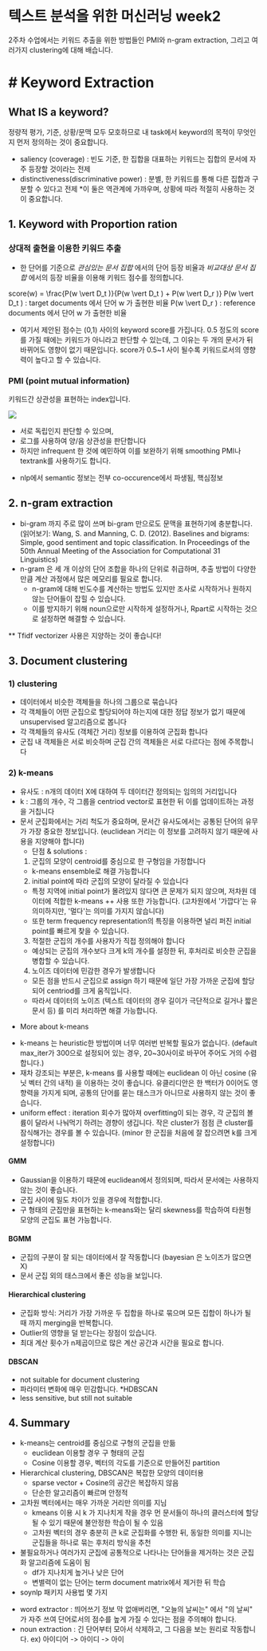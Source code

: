 텍스트 분석을 위한 머신러닝 week2
==============

2주차 수업에서는 키워드 추출을 위한 방법들인 PMI와 n-gram extraction, 그리고 여러가지 clustering에 대해 배습니다.

# # Keyword Extraction
## What IS a keyword?
정량적 평가, 기준, 상황/문맥 모두 모호하므로 내 task에서 keyword의 목적이 무엇인지 먼저 정의하는 것이 중요합니다.
- saliency (coverage) : 빈도 기준, 한 집합을 대표하는 키워드는 집합의 문서에 자주 등장할 것이라는 전제
- distinctiveness(discriminative power) : 분별, 한 키워드를 통해 다른 집합과 구분할 수 있다고 전제
*이 둘은 역관계에 가까우며, 상황에 따라 적절히 사용하는 것이 중요합니다.

## 1. Keyword with Proportion ration

### 상대적 출현을 이용한 키워드 추출
- 한 단어를 기준으로 *관심있는 문서 집합* 에서의 단어 등장 비율과 *비교대상 문서 집합* 에서의 등장 비율을 이용해 키워드 점수를 정의합니다.

score(w) = \frac{P(w \vert D_t )}{P(w \vert D_t ) + P(w \vert D_r )}
P(w \vert D_t ) :  target documents 에서 단어 w 가 출현한 비율
P(w \vert D_r ) : reference documents 에서 단어 w 가 출현한 비율

- 여기서 제안된 점수는 (0,1) 사이의 keyword score를 가집니다. 0.5 정도의 score를 가질 때에는 키워드가 아니라고 판단할 수 있는데, 그 이유는 두 개의 문서가 뒤바뀌어도 영향이 없기 때문입니다. score가 0.5~1 사이 될수록 키워드로서의 영향력이 높다고 할 수 있습니다.

### PMI (point mutual information)
키워드간 상관성을 표현하는 index입니다.
<p>
<img src = 'https://patentimages.storage.googleapis.com/07/b8/a8/3a125e705b079e/PCTKR2015012704-appb-M000001.png'
<\p>

- 서로 독립인지 판단할 수 있으며, 
- 로그를 사용하여 양/음 상관성을 판단합니다
- 하지만 infrequent 한 것에 예민하여 이를 보완하기 위해 smoothing PMI나 textrank를 사용하기도 합니다.

+ nlp에서 semantic 정보는 전부 co-occurence에서 파생됨, 핵심정보

## 2. n-gram extraction
- bi-gram 까지 주로 많이 쓰며 bi-gram 만으로도 문맥을 표현하기에 충분합니다.
(읽어보기: Wang, S. and Manning, C. D. (2012). Baselines and bigrams: Simple, good sentiment and topic classification. In Proceedings of the 50th Annual Meeting of the Association for Computational 31 Linguistics)
- n-gram 은 세 개 이상의 단어 조합을 하나의 단위로 취급하며, 추출 방법이 다양한 만큼 계산 과정에서 많은 메모리를 필요로 합니다.
	- n-gram에 대해 빈도수를 계산하는 방법도 있지만 조사로 시작하거나 원하지 않는 단어들이 잡힐 수 있습니다.
	- 이를 방지하기 위해 noun으로만 시작하게 설정하거나, Rpart로 시작하는 것으로 설정하면 해결할 수 있습니다.

** Tfidf vectorizer 사용은 지양하는 것이 좋습니다!

## 3. Document clustering

### 1) clustering
- 데이터에서 비슷한 객체들을 하나의 그룹으로 묶습니다
- 각 객체들이 어떤 군집으로 할당되어야 하는지에 대한 정답 정보가 없기 때문에 unsupervised 알고리즘으로 봅니다
- 각 객체들의 유사도 (객체간 거리) 정보를 이용하여 군집화 합니다
- 군집 내 객체들은 서로 비슷하며 군집 간의 객체들은 서로 다르다는 점에 주목합니다 

### 2) k-means
- 유사도 : n개의 데이터 X에 대하여 두 데이터간 정의되는 임의의 거리입니다
- k : 그룹의 개수, 각 그룹을 centriod vector로 표현한 뒤 이를 업데이트하는 과정을 거칩니다
- 문서 군집화에서는 거리 척도가 중요하며, 문서간 유사도에서는 공통된 단어의 유무가 가장 중요한 정보입니다. (euclidean 거리는 이 정보를 고려하지 않기 때문에 사용을 지양해야 합니다)
	* 단점 & solutions :
	1) 군집의 모양이 centroid를 중심으로 한 구형임을 가정합니다
	- k-means ensemble로 해결 가능합니다
	2) initial point에 따라 군집의 모양이 달라질 수 있습니다
	- 특정 지역에 initial point가 몰려있지 않다면 큰 문제가 되지 않으며, 저차원 데이터에 적합한 k-means ++ 사용 또한 가능합니다. (고차원에서 '가깝다'는 유의미하지만, '멀다'는 의미를 가지지 않습니다)
	- 또한 term frequency representation의 특징을 이용하면 널리 퍼진 initial point를 빠르게 찾을 수 있습니다.
	3) 적절한 군집의 개수를 사용자가 직접 정의해야 합니다
	- 예상되는 군집의 개수보다 크게 k의 개수를 설정한 뒤, 후처리로 비슷한 군집을 병합할 수 있습니다.
	4) 노이즈 데이터에 민감한 경우가 발생합니다
	- 모든 점을 반드시 군집으로 assign 하기 때문에 일단 가장 가까운 군집에 할당되어 centriod를 크게 움직입니다.
	- 따라서 데이터의 노이즈 (텍스트 데이터의 경우 길이가 극단적으로 길거나 짧은 문서 등) 를 미리 처리하면 해결 가능합니다.

* More about k-means
- k-means 는 heuristic한 방법이며 너무 여러번 반복할 필요가 없습니다. (default max_iter가 300으로 설정되어 있는 경우, 20~30사이로 바꾸어 주어도 거의 수렴합니다.)
- 재차 강조되는 부분은, k-means 를 사용할 때에는 euclidean 이 아닌 cosine (유닛 벡터 간의 내적) 을 이용하는 것이 좋습니다. 
유클리디안은 한 백터가 0이어도 영향력을 가지게 되며, 공통의 단어를 묻는 태스크가 아니므로 사용하지 않는 것이 좋습니다.
- uniform effect : iteration 회수가 많아져 overfitting이 되는 경우, 각 군집의 볼륨이 달라서 나눠먹기 하려는 경향이 생깁니다. 작은 cluster가 점점 큰 cluster를 잠식해가는 경우를 볼 수 있습니다. (minor 한 군집을 처음에 잘 잡으려면 k를 크게 설정합니다)

#### GMM
- Gaussian을 이용하기 때문에 euclidean에서 정의되며, 따라서 문서에는 사용하지 않는 것이 좋습니다.
- 군집 사이에 밀도 차이가 있을 경우에 적합합니다.
- 구 형태의 군집만을 표현하는 k-means와는 달리 skewness를 학습하여 타원형 모양의 군집도 표현 가능합니다.

#### BGMM
- 군집의 구분이 잘 되는 데이터에서 잘 작동합니다 (bayesian 은 노이즈가 많으면 X)
- 문서 군집 외의 태스크에서 좋은 성능을 보입니다.

#### Hierarchical clustering
- 군집화 방식: 거리가 가장 가까운 두 집합을 하나로 묶으며 모든 집합이 하나가 될 때 까지 merging을 반복합니다.
- Outlier의 영향을 덜 받는다는 장점이 있습니다.
- 최대 계산 횟수가 n제곱이므로 많은 계산 공간과 시간을 필요로 합니다.

#### DBSCAN
- not suitable for document clustering
- 파라미터 변화에 매우 민감합니다.
	*HDBSCAN
- less sensitive, but still not suitable

## 4. Summary
* k-means는 centroid를 중심으로 구형의 군집을 만듦
	- euclidean 이용할 경우 구 형태의 군집
	- Cosine 이용할 경우, 벡터의 각도를 기준으로 만들어진 partition
* Hierarchical clustering, DBSCAN은 복잡한 모양의 데이터용
	- sparse vector + Cosine의 공간은 복잡하지 않음
	- 단순한 알고리즘이 빠르며 안정적
* 고차원 벡터에서는 매우 가까운 거리만 의미를 지님
	- kmeans 이용 시 k 가 지나치게 작을 경우 먼 문서들이 하나의 클러스터에 할당될 수 있기 때문에 불안정한 학습이 될 수 있음
	- 고차원 벡터의 경우 충분히 큰 k로 군집화를 수행한 뒤, 동일한 의미를 지니는 군집들을 하나로 묶는 후처리 방식을 추천
* 불필요하거나 여러가지 군집에 공통적으로 나타나는 단어들을 제거하는 것은 군집화 알고리즘에 도움이 됨
	- df가 지나치게 높거나 낮은 단어
	- 변별력이 없는 단어는 term document matrix에서 제거한 뒤 학습
* soynlp 패키지 사용법 몇 가지
- word extractor : 띄어쓰기 정보 막 없애버리면, "오늘의 날씨는" 에서 "의 날씨" 가 자주 쓰여 단어로서의 점수를 높게 가질 수 있다는 점을 주의해야 합니다.
- noun extraction : 긴 단어부터 모아서 삭제하고, 그 다음을 보는 원리로 작동합니다.
	ex) 아이디어 -> 아이디 -> 아이
